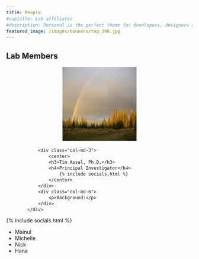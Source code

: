 ```yaml
---
title: People
#subtitle: Lab affiliates
#description: Personal is the perfect theme for developers, designers and other creatives.
featured_image: /images/banners/tnp_398.jpg
---
```


## Lab Members

<div class="row">
            <div class="col-lg-12">
                <div class="col-md-3">
                    <center>
                        <img class="img-circle img-responsive img-right" src="images/teampic/LM-rainbow.JPG" alt="" height="200" width="200">
                    </center>
                        </div>

                <div class="col-md-3">
                    <center>
                    <h3>Tim Assal, Ph.D.</h3>
                    <h4>Principal Investigator</h4>
                        {% include socials.html %}
                    </center>
                </div>
                <div class="col-md-6">
                    <p>Background:</p>
                </div>
            </div>
            
{% include socials.html %}


* Mainul
* Michelle
* Nick
* Hana

